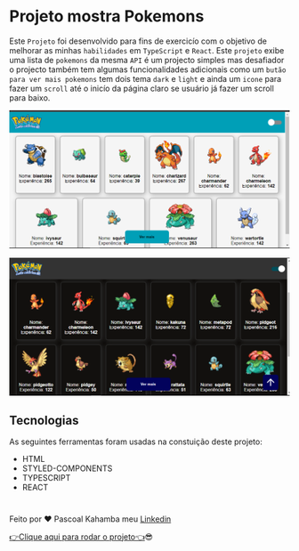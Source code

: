# Projeto mostra Pokemons

Este `Projeto` foi desenvolvido para fins de exercicío com o objetivo de melhorar as minhas `habilidades` em `TypeScript` e `React`. Este `projeto` exibe uma lista de `pokemons` da mesma `API` é um projecto simples mas desafiador o projecto também tem algumas funcionalidades adicionais como um `butão para ver mais pokemons` tem dois tema `dark` e `light` e ainda um `icone` para fazer um `scroll` até o inicío da página claro se usuário já fazer um scroll para baixo.

![Aqui aparece a foto do projeto](src/photos/pokemon.PNG)

![Aqui aparece a outra foto do projeto](src/photos/pokemon1.PNG)

## Tecnologias

As seguintes ferramentas foram usadas na constuição deste projeto:

- HTML
- STYLED-COMPONENTS
- TYPESCRIPT
- REACT

#

Feito por ❤ Pascoal Kahamba meu [Linkedin](https://www.linkedin.com/in/pascoal-kahamba-7b43bb233?lipi=urn%3Ali%3Apage%3Ad_flagship3_profile_view_base_contact_details%3BTg8LEKayToyytOX1pVAQ%2Bg%3D%3D)

[👉Clique aqui para rodar o projeto👈](https://cosuming-api-pokemon.vercel.app/)😎
